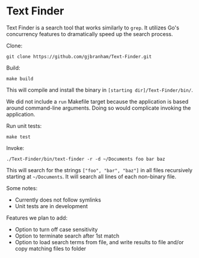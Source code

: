 # Text Finder

Text Finder is a search tool that works similarly to `grep`. It utilizes Go's concurrency features to dramatically speed up the search process.

Clone:

`git clone https://github.com/gjbranham/Text-Finder.git`

Build:

`make build`

This will compile and install the binary in `[starting dir]/Text-Finder/bin/`. 

We did not include a `run` Makefile target because the application is based around command-line arguments. Doing so would complicate invoking the application.

Run unit tests:

`make test`

Invoke:

`./Text-Finder/bin/text-finder -r -d ~/Documents foo bar baz`

This will search for the strings `["foo", "bar", "baz"]` in all files recursively starting at `~/Documents`. It will search all lines of each non-binary file.

Some notes:

- Currently does not follow symlinks
- Unit tests are in development

Features we plan to add:
- Option to turn off case sensitivity
- Option to terminate search after 1st match
- Option to load search terms from file, and write results to file and/or copy matching files to folder
 